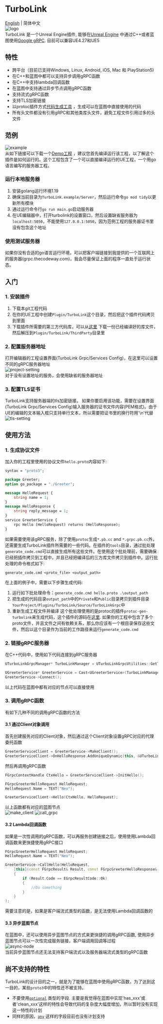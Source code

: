 # TurboLink
[English](README.md) | 简体中文  
![logo](https://github.com/thejinchao/turbolink/wiki/image/TurboLink.png)  
TurboLink 是一个Unreal Engine插件, 能够在[Unreal Engine](https://www.unrealengine.com/) 中通过C++或者蓝图使用[Google gRPC](https://grpc.io/). 目前可以兼容UE4.27和UE5

## 特性
* 跨平台（目前已支持Windows, Linux, Android, iOS, Mac 和 PlayStation5)
* 在C++和蓝图中都可以支持异步调用gRPC函数
* 在C++中支持lambda回调函数
* 在蓝图中支持通过异步节点调用gRPC函数
* 支持流式gRPC函数
* 支持TLS加密链接
* 以protoc插件方式[代码生成工具](https://github.com/thejinchao/protoc-gen-turbolink) ，生成可以在蓝图中直接使用的代码
* 所有头文件都没有引用gRPC和其他类库头文件，避免工程文件引用过多的头文件

## 范例
![example](https://github.com/thejinchao/turbolink/wiki/image/turbolink_example.png)  
从如下链接可以下载一个[Demo工程](https://drive.google.com/file/d/1mb9lZB_ai485sbLtqrw-bk5NtlWK8fgh/view?usp=share_link) ，建议您首先编译运行该工程，以了解这个插件是如何运行的。这个工程包含了一个可以直接编译运行的UE工程，一个用go语言编写的服务器工程。
### 运行本地服务器
1. 安装golang运行环境1.19
2. 确保当前目录为`TurboLink.example/Server`，然后运行命令`go mod tidy`以更新所有模块
3. 通过运行命令行`go run main.go`启动服务器
4. 在UE编辑器中，打开turbolink的设置窗口，然后设置缺省服务器为`localhost:5050`，不能使用`127.0.0.1:5050`，因为范例工程的服务器证书里没有包含这个地址
### 使用测试服务器
如果你没有合适的go语言运行环境，可以把客户端链接到我提供的一个互联网上的服务器(grpc.thecodeway.com)，我会尽量保证上面的程序一直处于运行状态。

## 入门

### 1. 安装插件
1. 下载本git工程代码
2. 在你的UE工程中创建`Plugin/TurboLink`这个目录，然后把这个插件代码拷贝到里面
3. 下载插件所需要的第三方代码库，可以从[这里](https://github.com/thejinchao/turbolink-libraries/releases) 下载一份已经编译好的库文件，然后解压到`Plugin/TurboLink/ThirdParty`目录里

### 2. 配置服务器地址
打开编辑器的工程设置界面(TurboLink Grpc/Services Config)，在这里可以设置不同的gRPC服务器地址  
![project-setting](https://github.com/thejinchao/turbolink/wiki/image/project-config.png)  
对于没有设置地址的服务，会使用缺省的服务器地址

### 3. 配置TLS证书
TurboLink支持服务器端的tls加密链接。 如果你要启用该功能，需要在设置界面(TurboLink Grpc/Services Config)输入服务器的证书文件内容(PEM格式)。由于UE的编辑的文本输入框只支持单行文本，所以需要把证书里的换行符用'\n'代替  
![tls-setting](https://github.com/thejinchao/turbolink/wiki/image/tls-config.png)

## 使用方法

### 1. 生成协议文件
加入你的工程里使用的协议文件`hello.proto`内容如下:
```protobuf
syntax = "proto3";

package Greeter;
option go_package = "./Greeter";

message HelloRequest {
	string name = 1;
}
message HelloResponse {
	string reply_message = 1;
}
service GreeterService {
	rpc Hello (HelloRequest) returns (HelloResponse);
}
```
如果需要使用该gRPC服务，除了使用`protoc`生成`*.pb.cc` and `*.grpc.pb.cc`外，还需要生成TurboLink插件所需要的一些代码。在插件的`tools`目录，通过批处理`generate_code.cmd`可以直接生成所有这些文件。在使用这个批处理前，需要确保已经把插件拷贝到工程中，并且已经把编译后的三方库文件拷贝到插件中。运行批处理的命令格式如下:
```
generate_code.cmd <proto_file> <output_path>
```
在上面的例子中，需要以下步骤生成代码:
1. 运行如下批处理命令：`generate_code.cmd hello.proto .\output_path`
2. 把生成的代码目录`output_path`中的`Private`和`Public`目录拷贝到插件目录`YourProject/Plugins/TurboLink/Source/TurboLinkGrpc`中
3. 重新生成工程文件并编译
这个批处理使用的是protoc的插件`protoc-gen-turbolink`来生成代码，这个插件的源码在[这里](https://github.com/thejinchao/protoc-gen-turbolink).
如果你的工程中包含了多个proto文件，并且文件之间有依赖关系，那么你应该有一个根目录保存这些文件，然后以这个目录作为当前的工作路径来运行`generate_code.cmd`

### 2. 链接gRPC服务器
在C++代码中，使用如下代码连接到gRPC服务器
```cpp
UTurboLinkGrpcManager* TurboLinkManager = UTurboLinkGrpcUtilities::GetTurboLinkGrpcManager();

UGreeterService* GreeterService = Cast<UGreeterService>(TurboLinkManager->MakeService("GreeterService"));
GreeterService->Connect();
```
以上代码在蓝图中都有对应的节点可以直接使用

### 3. 调用gRPC函数
有如下几种不同的调用gRPC函数的方法

#### 3.1 通过Client对象调用
首先创建服务对应的Client对象，然后通过这个Client对象设置gRPC对应的代理委托函数
```cpp
GreeterServiceClient = GreeterService->MakeClient();
GreeterServiceClient->OnHelloResponse.AddUniqueDynamic(this, &UTurboLinkDemoCppTest::OnHelloResponse);
```
然后再调用gRPC函数
```cpp
FGrpcContextHandle CtxHello = GreeterServiceClient->InitHello();

FGrpcGreeterHelloRequest HelloRequest;
HelloRequest.Name = TEXT("Neo");

GreeterServiceClient->Hello(CtxHello, HelloRequest);
```
以上函数都有对应的蓝图节点  
![make_client](https://github.com/thejinchao/turbolink/wiki/image/make_client.png)
![call_grpc](https://github.com/thejinchao/turbolink/wiki/image/call_grpc.png)

#### 3.2 Lambda回调函数
如果是一次性调用的gRPC函数，可以再服务创建链接之后，使用使用Lambda回调函数来更快捷使用gRPC接口
```cpp
FGrpcGreeterHelloRequest HelloRequest;
HelloRequest.Name = TEXT("Neo");

GreeterService->CallHello(HelloRequest, 
    [this](const FGrpcResult& Result, const FGrpcGreeterHelloResponse& Response) 
    {
        if (Result.Code == EGrpcResultCode::Ok)
        {
            //Do something
        }
    }
);
```
需要注意的是，如果是客户端流式类型的函数，是无法使用Lambda回调函数的

#### 3.3 异步蓝图节点
在蓝图中，还可以使用异步蓝图节点的方式来更快捷的调用gRPC函数, 使用异步蓝图节点可以一次性完成服务链接，客户端调用回调等过程  
![async-node](https://github.com/thejinchao/turbolink/wiki/image/async-node.png)  
当前异步蓝图节点还无法支持客户端流式以及服务器端流式类型的gRPC函数

## 尚不支持的特性
TurboLink的设计目的之一，就是为了能够在蓝图中使用gRPC函数，为了达到这一目的，某些`proto3`中的特性还不被支持。
* 不要使用[`optional`](https://protobuf.dev/programming-guides/proto3/#specifying-field-rules) 类型的字段. 主要是我觉得在蓝图中实现'has_xxx'或者'clean_xxx'这样的特性会导致代码的复杂度大幅度增加，所以暂时没有实现这一特性的计划
* 同样的原因，[`any`](https://protobuf.dev/programming-guides/proto3/#any) 这样的字段目前也没有计划支持
